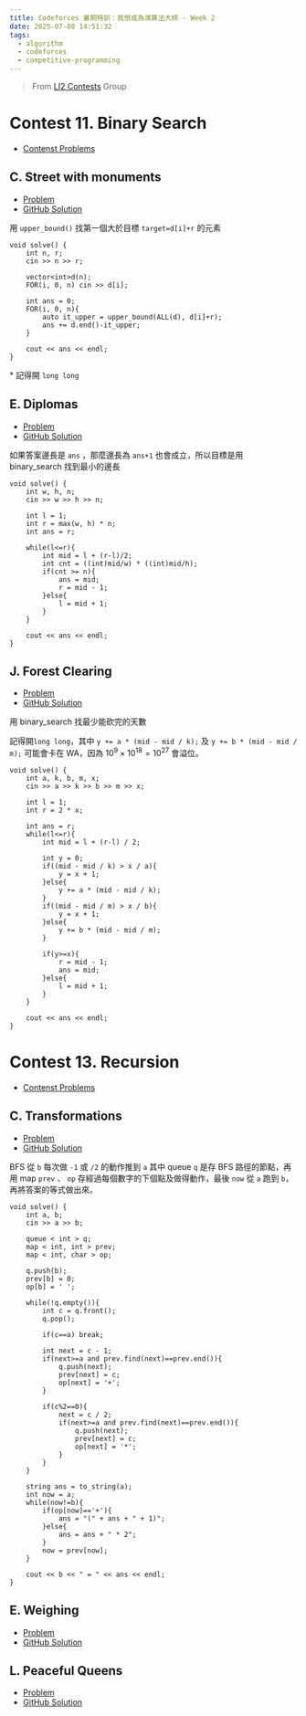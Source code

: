 ```yaml
---
title: Codeforces 暑期特訓：我想成為演算法大師 - Week 2
date: 2025-07-08 14:51:32
tags:
  - algorithm
  - codeforces
  - competitive-programming
---
```


> From [LI2 Contests](https://codeforces.com/group/jtU6D2hVEi) Group

# Contest 11. Binary Search

- [Contenst Problems](https://codeforces.com/group/jtU6D2hVEi/contest/533121)

## C. Street with monuments

- [Problem](https://codeforces.com/group/jtU6D2hVEi/contest/533121/problem/C)
- [GitHub Solution](https://github.com/wulukewu/cp-code/blob/main/codeforces/group/jtU6D2hVEi/533121/C_Street_with_monuments.cpp)

用 `upper_bound()` 找第一個大於目標 `target=d[i]+r` 的元素

```
void solve() {
    int n, r;
    cin >> n >> r;

    vector<int>d(n);
    FOR(i, 0, n) cin >> d[i];

    int ans = 0;
    FOR(i, 0, n){
        auto it_upper = upper_bound(ALL(d), d[i]+r);
        ans += d.end()-it_upper;
    }

    cout << ans << endl;
}
```

\* 記得開 `long long`

## E. Diplomas

- [Problem](https://codeforces.com/group/jtU6D2hVEi/contest/533121/problem/E)
- [GitHub Solution](https://github.com/wulukewu/cp-code/blob/main/codeforces/group/jtU6D2hVEi/533121/E_Diplomas.cpp)

如果答案邊長是 `ans` ，那麼邊長為 `ans+1` 也會成立，所以目標是用 binary_search 找到最小的邊長

```
void solve() {
    int w, h, n;
    cin >> w >> h >> n;

    int l = 1;
    int r = max(w, h) * n;
    int ans = r;

    while(l<=r){
        int mid = l + (r-l)/2;
        int cnt = ((int)mid/w) * ((int)mid/h);
        if(cnt >= n){
            ans = mid;
            r = mid - 1;
        }else{
            l = mid + 1;
        }
    }

    cout << ans << endl;
}
```

## J. Forest Clearing

- [Problem](https://codeforces.com/group/jtU6D2hVEi/contest/533121/problem/F)
- [GitHub Solution]()

用 binary_search 找最少能砍完的天數

記得開`long long`，其中 `y += a * (mid - mid / k);` 及 `y += b * (mid - mid / m);` 可能會卡在 WA，因為 $10^9 \times 10^{18} = 10^{27}$ 會溢位。

```
void solve() {
    int a, k, b, m, x;
    cin >> a >> k >> b >> m >> x;

    int l = 1;
    int r = 2 * x;

    int ans = r;
    while(l<=r){
        int mid = l + (r-l) / 2;

        int y = 0;
        if((mid - mid / k) > x / a){
            y = x + 1;
        }else{
            y += a * (mid - mid / k);
        }
        if((mid - mid / m) > x / b){
            y = x + 1;
        }else{
            y += b * (mid - mid / m);
        }

        if(y>=x){
            r = mid - 1;
            ans = mid;
        }else{
            l = mid + 1;
        }
    }

    cout << ans << endl;
}
```

# Contest 13. Recursion

- [Contenst Problems](https://codeforces.com/group/jtU6D2hVEi/contest/533123)

## C. Transformations

- [Problem](https://codeforces.com/group/jtU6D2hVEi/contest/533123/problem/C)
- [GitHub Solution]()

BFS 從 `b` 每次做 `-1` 或 `/2` 的動作推到 `a`
其中 queue `q` 是存 BFS 路徑的節點，再用 map `prev` 、 `op` 存經過每個數字的下個點及做得動作，最後 `now` 從 `a` 跑到 `b`，再將答案的等式做出來。

```
void solve() {
    int a, b;
    cin >> a >> b;

    queue < int > q;
    map < int, int > prev;
    map < int, char > op;

    q.push(b);
    prev[b] = 0;
    op[b] = ' ';

    while(!q.empty()){
        int c = q.front();
        q.pop();

        if(c==a) break;

        int next = c - 1;
        if(next>=a and prev.find(next)==prev.end()){
            q.push(next);
            prev[next] = c;
            op[next] = '+';
        }

        if(c%2==0){
            next = c / 2;
            if(next>=a and prev.find(next)==prev.end()){
                q.push(next);
                prev[next] = c;
                op[next] = '*';
            }
        }
    }

    string ans = to_string(a);
    int now = a;
    while(now!=b){
        if(op[now]=='+'){
            ans = "(" + ans + " + 1)";
        }else{
            ans = ans + " * 2";
        }
        now = prev[now];
    }

    cout << b << " = " << ans << endl;
}
```

## E. Weighing

- [Problem](https://codeforces.com/group/jtU6D2hVEi/contest/533123/problem/E)
- [GitHub Solution]()

## L. Peaceful Queens

- [Problem](https://codeforces.com/group/jtU6D2hVEi/contest/533123/problem/L)
- [GitHub Solution]()

